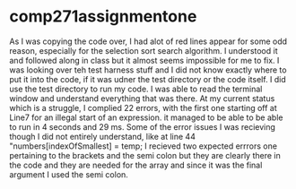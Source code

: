 # comp271assignmentone
As I was copying the code over, I had alot of red lines appear for some odd reason, especially for the selection sort search algorithm. 
I understood it and followed along in class but it almost seems impossible for me to fix. 
I was looking over teh test harness stuff and I did not know exactly where to put it into the code, if it was udner the test directory or the code itself. 
I did use the test directory to run my code. I was able to read the terminal window and understand everything that was there.
At my current status which is a struggle, I complied 22 errors, with the first one starting off at Line7 for an illegal start of an expression. it managed to be able to be able to run in 4 seconds and 29 ms. Some of the error issues I was recieving though I did not entirely understand, 
like at line 44 "numbers[indexOfSmallest] = temp; I recieved two expected errrors one pertaining to the brackets and the semi colon but they are clearly there in the code and they are needed for the array and since it was the final argument I used the semi colon. 

